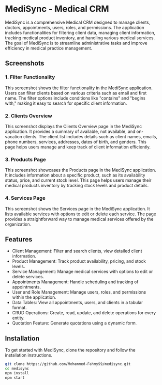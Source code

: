 # MediSync - Medical CRM

MediSync is a comprehensive Medical CRM designed to manage clients, doctors, appointments, users, roles, and permissions. The application includes functionalities for filtering client data, managing client information, tracking medical product inventory, and handling various medical services. The goal of MediSync is to streamline administrative tasks and improve efficiency in medical practice management.

## Screenshots

### 1. Filter Functionality
This screenshot shows the filter functionality in the MediSync application. Users can filter clients based on various criteria such as email and first name. The filter options include conditions like "contains" and "begins with," making it easy to search for specific client information.

### 2. Clients Overview
This screenshot displays the Clients Overview page in the MediSync application. It provides a summary of available, not available, and on-vacation clients. The client list includes details such as client names, emails, phone numbers, services, addresses, dates of birth, and genders. This page helps users manage and keep track of client information efficiently.

### 3. Products Page
This screenshot showcases the Products page in the MediSync application. It includes information about a specific product, such as its availability status, price, and current stock level. This page helps users manage their medical products inventory by tracking stock levels and product details.

### 4. Services Page
This screenshot shows the Services page in the MediSync application. It lists available services with options to edit or delete each service. The page provides a straightforward way to manage medical services offered by the organization.

## Features

- Client Management: Filter and search clients, view detailed client information.
- Product Management: Track product availability, pricing, and stock levels.
- Service Management: Manage medical services with options to edit or delete services.
- Appointments Management: Handle scheduling and tracking of appointments.
- User and Role Management: Manage users, roles, and permissions within the application.
- Data Tables: View all appointments, users, and clients in a tabular format.
- CRUD Operations: Create, read, update, and delete operations for every entity.
- Quotation Feature: Generate quotations using a dynamic form.

## Installation

To get started with MediSync, clone the repository and follow the installation instructions.

```bash
git clone https://github.com/Mohammed-Fahmy99/medisync.git
cd medisync
npm install
npm start

